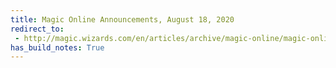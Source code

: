 ```yaml
---
title: Magic Online Announcements, August 18, 2020
redirect_to:
 - http://magic.wizards.com/en/articles/archive/magic-online/magic-online-announcements-august-18-2020
has_build_notes: True
---
```

